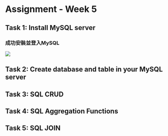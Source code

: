 # Assignment - Week 5
## Task 1: Install MySQL server
### 成功安裝並登入MySQL
![](/Task1/登入成功.PNG)
## Task 2: Create database and table in your MySQL server
## Task 3: SQL CRUD
## Task 4: SQL Aggregation Functions
## Task 5: SQL JOIN